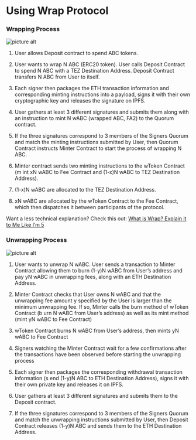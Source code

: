 # Using Wrap Protocol

### Wrapping Process

![picture alt](https://hello.com)

1)  User allows Deposit contract to spend ABC tokens.
    
2)  User wants to wrap N ABC (ERC20 token). User calls Deposit Contract to spend N ABC
    with a TEZ Destination Address. Deposit Contract transfers N ABC from User to itself.
    
3)  Each signer then packages the ETH transaction information and corresponding minting instructions into a payload, signs it with their own cryptographic key and releases the
    signature on IPFS.
    
4)  User gathers at least 3 different signatures and submits them along with an instruction
        to mint N wABC (wrapped ABC, FA2) to the Quorum contract.
        
5)  If the three signatures correspond to 3 members of the Signers Quorum and match the
    minting instructions submitted by User, then Quorum Contract instructs Minter Contract
    to start the process of wrapping N ABC.
    
6)  Minter contract sends two minting instructions to the wToken Contract (m​ int xN wABC
    to Fee Contract and (1-x)N wABC to TEZ Destination Address​).
    
7)  (1-x)N wABC are allocated to the TEZ Destination Address.
    
8) xN wABC are allocated by the wToken Contract to the Fee Contract, which then dispatches it between participants of the protocol.


Want a less technical explanation? Check this out: [What is Wrap? Explain it to Me Like I’m 5](https://medium.com/bender-labs/what-is-wrap-explain-it-to-me-like-im-5-53db5be17c1a)

### Unwrapping Process

![picture alt](https://hello.com)

1)  User wants to unwrap N wABC. User sends a transaction to Minter Contract allowing them to burn (1-y)N wABC from User’s address and pay yN wABC in unwrapping fees, along with an ETH Destination Address.
    
2)  Minter Contract checks that User owns N wABC and that the unwrapping fee amount y specified by the User is larger than the minimum unwrapping fee. If so, Minter calls the burn method of wToken Contract (b​ urn N wABC from User’s address) ​as well as its mint method (​mint yN wABC to Fee Contract)​
    
3)  wToken Contract burns N wABC from User’s address, then mints yN wABC to Fee Contract
    
4)  Signers watching the Minter Contract wait for a few confirmations after the transactions have been observed before starting the unwrapping process
    
5)  Each signer then packages the corresponding withdrawal transaction information (s​ end (1-y)N ABC to ETH Destination Address)​, signs it with their own private key and releases it on IPFS.
    
6)  User gathers at least 3 different signatures and submits them to the Deposit contract.
    
7)  If the three signatures correspond to 3 members of the Signers Quorum and match the unwrapping instructions submitted by User, then Deposit Contract releases (1-y)N ABC
    and sends them to the ETH Destination Address.
        